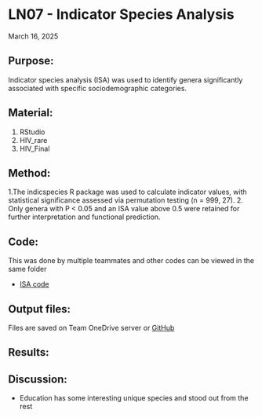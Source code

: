 # LN07 - Indicator Species Analysis

March 16, 2025

## Purpose:
 Indicator species analysis (ISA) was used to identify genera significantly associated with specific sociodemographic categories. 

## Material: 
1. RStudio
2. HIV_rare
3. HIV_Final

## Method:
1.The indicspecies R package was used to calculate indicator values, with statistical significance assessed via permutation testing (n = 999, 27). 
2. Only genera with P < 0.05 and an ISA value above 0.5 were retained for further interpretation and functional prediction.

## Code: 
This was done by multiple teammates and other codes can be viewed in the same folder
* [ISA code](/RStudio/Aim2/475_AIM2.Rmd)


## Output files:
Files are saved on Team OneDrive server or [GitHub](/RStudio/Figures)


## Results: 




## Discussion:
* Education has some interesting unique species and stood out from the rest
